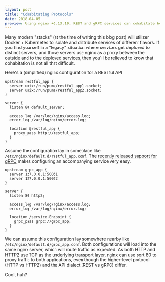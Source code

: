 ```yaml
---
layout: post
title: "Cohabitating Protocols"
date: 2018-04-05
preview: Using nginx +1.13.10, REST and gRPC services can cohabitate behind a single proxy.
---
```


Many modern "stacks" (at the time of writing this blog post) will utilizer Docker + Kubernetes to isolate and distribute services of different flavors. If you find yourself in a "legacy" situation where services get deployed to distinct servers, and those servers use nginx as a proxy between the outside and to the deployed services, then you'll be relieved to know that cohabitation is not all that difficult.

Here's a (simplified) nginx configuration for a RESTful API

    upstream restful_app {
      server unix:/run/puma/restful_app1.socket;
      server unix:/run/puma/restful_app2.socket;
    }

    server {
      listen 80 default_server;

      access_log /var/log/nginx/access.log;
      error_log /var/log/nginx/error.log;

      location @restful_app {
        proxy_pass http://restful_app;
      }
    }

Assume the configuration lay in someplace like `/etc/nginx/default.d/restful_app.conf`. The [recently released support for gRPC](https://www.nginx.com/blog/nginx-1-13-10-grpc) makes configuring an accompanying service very easy.

    upstream grpc_app {
      server 127.0.0.1:50051
      server 127.0.0.1:50052
    }

    server {
      listen 80 http2;

      access_log /var/log/nginx/access.log;
      error_log /var/log/nginx/error.log;

      location /service.Endpoint {
        grpc_pass grpc://grpc_app;
      }
    }

We can assume this configuration lay somewhere nearby like `/etc/nginx/default.d/grpc_app.conf`. Both configurations will load into the same nginx server, which will route traffic as expected. As both HTTP and HTTP2 use TCP as the underlying transport layer, nginx can use port 80 to proxy traffic to both applications, even though the higher-level protocol (HTTP vs HTTP2) and the API dialect (REST vs gRPC) differ.

Cool, huh?
